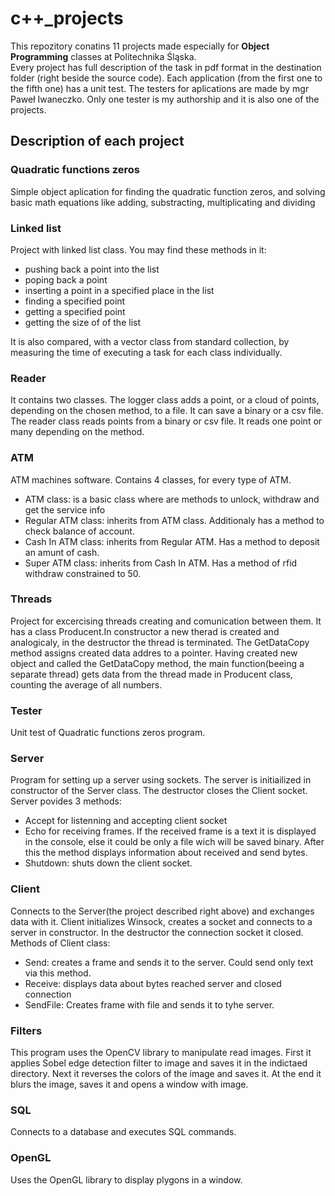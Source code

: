 # c++_projects    

This repozitory conatins 11 projects made especially for **Object Programming** classes at Politechnika Śląska.  
Every project has full description of the task in pdf format in the destination folder (right beside the source code). Each application (from the first one to the fifth one) has a unit test. The testers for aplications are made by mgr Paweł Iwaneczko. Only one tester is my authorship and it is also one of the projects.  

## Description of each project

### Quadratic functions zeros  

Simple object aplication for finding the quadratic function zeros, and solving basic math equations like adding, substracting, multiplicating and dividing  

### Linked list    

Project with linked list class. You may find these methods in it:  

-  pushing back a point into the list
-  poping back a point
-  inserting a point in a specified place in the list
-  finding a specified point
-  getting a specified point
-  getting the size of of the list  

It is also compared, with a vector class from standard collection, by measuring the time of executing a task for each class individually.    

### Reader  

It contains two classes. The logger class adds a point, or a cloud of points, depending on the chosen method, to a file. It can save a binary or a csv file. The reader class reads points from a binary or csv file. It reads one point or many depending on the method.  

### ATM  

ATM machines software. Contains 4 classes, for every type of ATM. 

-  ATM class: is a basic class where are methods to unlock, withdraw and get the service info
-  Regular ATM class: inherits from ATM class. Additionaly has a method to check balance of account.
-  Cash In ATM class: inherits from Regular ATM. Has a method to deposit an amunt of cash.
-  Super ATM class: inherits from Cash In ATM. Has a method of rfid withdraw constrained to 50.  

### Threads  

Project for excercising threads creating and comunication between them.
It has a class Producent.In constructor a new therad is created and analogicaly, in the destructor the thread is terminated. The GetDataCopy method assigns created data addres to a pointer. 
Having created new object and called the GetDataCopy method, the main function(beeing a separate thread) gets data from the thread made in Producent class, counting the average of all numbers.  

### Tester  

Unit test of Quadratic functions zeros program.  

### Server  

Program for setting up a server using sockets. The server is initiailized in constructor of the Server class. The destructor closes the Client socket.
Server povides 3 methods:

-  Accept for listenning and accepting client socket
-  Echo for receiving frames. If the received frame is a text it is displayed in the console, else it could be only a file wich will be saved binary. After this the method displays information about received and send bytes.
-  Shutdown: shuts down the client socket.  

### Client  

Connects to the Server(the project described right above) and exchanges data with it. Client initializes Winsock, creates a socket and connects to a server in constructor. In the destructor the connection socket it closed.  
Methods of Client class:

-  Send: creates a frame and sends it to the server. Could send only text via this method.
-  Receive: displays data about bytes reached server and closed connection
-  SendFile: Creates frame with file and sends it to tyhe server.  

### Filters  

This program uses the OpenCV library to manipulate read images.
First it applies Sobel edge detection filter to image and saves it in the indictaed directory. Next it reverses the colors of the image and saves it. At the end it blurs the image, saves it and opens a window with image.  

### SQL  

Connects to a database and executes SQL commands.  

### OpenGL  

Uses the OpenGL library to display plygons in a window.

